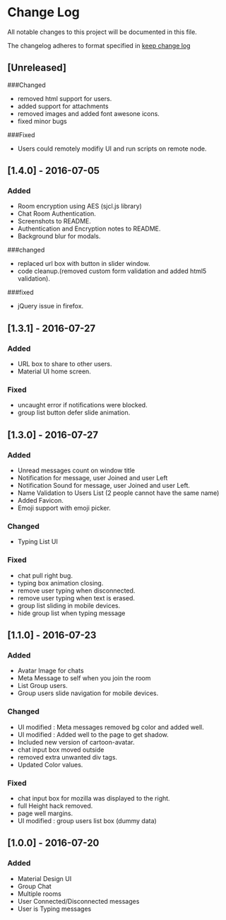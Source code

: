 # Change Log
All notable changes to this project will be documented in this file.

The changelog adheres to format specified in [keep change log](http://keepachangelog.com)

## [Unreleased]
###Changed
- removed html support for users.
- added support for attachments
- removed images and added font awesone icons.
- fixed minor bugs

###Fixed
- Users could remotely modifiy UI and run scripts on remote node.

## [1.4.0] - 2016-07-05
### Added 
- Room encryption using AES (sjcl.js library) 
- Chat Room Authentication.
- Screenshots to README.
- Authentication and Encryption notes to README.
- Background blur for modals.

###changed
- replaced url box with button in slider window.
- code cleanup.(removed custom form validation and added html5 validation).

###fixed
- jQuery issue in firefox.

## [1.3.1] - 2016-07-27
### Added
- URL box to share to other users.
- Material UI home screen.

### Fixed
- uncaught error if notifications were blocked.
- group list button defer slide animation. 


## [1.3.0] - 2016-07-27
### Added
- Unread messages count on window title
- Notification for message, user Joined and user Left
- Notification Sound for message, user Joined and user Left.
- Name Validation to Users List (2 people cannot have the same name)
- Added Favicon.
- Emoji support with emoji picker.
 
### Changed
- Typing List UI


### Fixed
- chat pull right bug.
- typing box animation closing.
- remove user typing when disconnected.
- remove user typing when text is erased.
- group list sliding in mobile devices.
- hide group list when typing message


## [1.1.0] - 2016-07-23
### Added
- Avatar Image for chats
- Meta Message to self when you join the room 
- List Group users.
- Group users slide navigation for mobile devices.

### Changed
- UI modified : Meta messages removed bg color and added well.
- UI modified : Added well to the page to get shadow.
- Included new version of cartoon-avatar.
- chat input box moved outside 
- removed extra unwanted div tags.
- Updated Color values.

### Fixed
- chat input box for mozilla was displayed to the right.
- full Height hack removed. 
- page well margins.
- UI modified : group users list box (dummy data)

## [1.0.0] - 2016-07-20
### Added
- Material Design UI
- Group Chat
- Multiple rooms
- User Connected/Disconnected messages
- User is Typing messages
